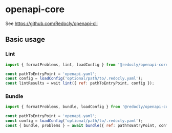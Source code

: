 # openapi-core

See https://github.com/Redocly/openapi-cli

## Basic usage

### Lint

```js
import { formatProblems, lint, loadConfig } from '@redocly/openapi-core';

const pathToEntryPoint = 'openapi.yaml';
const config = loadConfig('optional/path/to/.redocly.yaml');
const lintResults = wait lint({ ref: pathToEntryPoint, config });
```

### Bundle

```js
import { formatProblems, bundle, loadConfig } from '@redocly/openapi-core';

const pathToEntryPoint = 'openapi.yaml';
const config = loadConfig('optional/path/to/.redocly.yaml');
const { bundle, problems } = await bundle({ ref: pathToEntryPoint, config });
```
